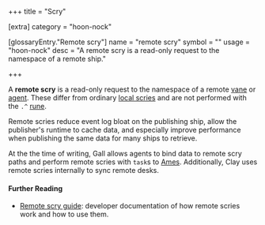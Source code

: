 +++
title = "Scry"

[extra]
category = "hoon-nock"

[glossaryEntry."Remote scry"]
name = "remote scry"
symbol = ""
usage = "hoon-nock"
desc = "A remote scry is a read-only request to the namespace of a remote ship."

+++

A **remote scry** is a read-only request to the namespace of a remote
[vane](/glossary/vane) or [agent](/glossary/agent). These
differ from ordinary [local scries](/glossary/scry) and are not
performed with the `.^` [rune](/glossary/rune).

Remote scries reduce event log bloat on the publishing ship, allow the
publisher's runtime to cache data, and especially improve performance when
publishing the same data for many ships to retrieve.

At the the time of writing, Gall allows agents to bind data to remote scry
paths and perform remote scries with `task`s to
[Ames](/glossary/ames). Additionally, Clay uses remote scries
internally to sync remote desks.

#### Further Reading

- [Remote scry guide](/userspace/apps/guides/remote-scry): developer documentation
  of how remote scries work and how to use them.

